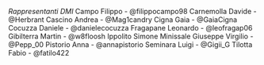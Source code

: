 *Rappresentanti DMI*
Campo Filippo - @filippocampo98
Carnemolla Davide - @Herbrant
Cascino Andrea - @Mag1candry
Cigna Gaia - @GaiaCigna
Cocuzza Daniele - @danielecocuzza
Fragapane Leonardo - @leofragap06
Gibilterra Martin - @w8floosh
Ippolito Simone 
Minissale Giuseppe Virgilio - @Pepp\_00
Pistorio Anna - @annapistorio
Seminara Luigi - @Gigii\_G
Tilotta Fabio - @fatilo422
